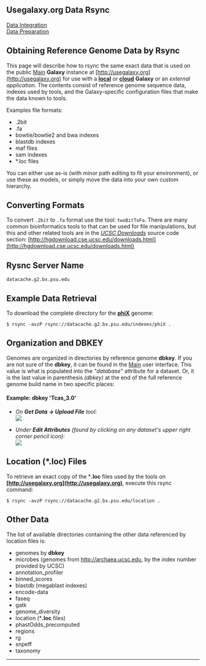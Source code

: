 ## Usegalaxy.org Data Rsync

[Data Integration](/src/Admin/DataIntegration/index.md)<br />
[Data Preparation](/src/Admin/DataPreparation/index.md)

## Obtaining Reference Genome Data by Rsync

This page will describe how to rsync the same exact data that is used on the public [Main](/src/Main/index.md) **Galaxy** instance at [http://usegalaxy.org](http://usegalaxy.org) for use with a **[local](/src/Admin/GetGalaxy/index.md)** or **[cloud](/src/Cloud/index.md)** **Galaxy** or an *external application*. The contents consist of reference genome sequence data, indexes used by tools, and the Galaxy-specific configuration files that make the data known to tools.


Examples file formats:
* .2bit
* .fa
* bowtie/bowtie2 and bwa indexes
* blastdb indexes
* maf files
* sam indexes
* *.loc files

You can either use as-is (with minor path editing to fit your environment), or use these as models, or simply move the data into your own custom hierarchy.

## Converting Formats

To convert `.2bit` to `.fa` format use the tool: `twoBitToFa`. There are many common bioinformatics tools to that can be used for file manipulations, but this and other related tools are in the *[UCSC Downloads](http://genome.ucsc.edu)* source code section: [http://hgdownload.cse.ucsc.edu/downloads.html](http://hgdownload.cse.ucsc.edu/downloads.html)

## Rysnc Server Name

```
datacache.g2.bx.psu.edu
```


## Example Data Retrieval

To download the complete directory for the **[phiX](http://en.wikipedia.org/wiki/Phi_X_174)** genome:

```
$ rsync -avzP rsync://datacache.g2.bx.psu.edu/indexes/phiX .
```


## Organization and DBKEY

Genomes are organized in directories by reference genome **dbkey**. If you are not sure of the **dbkey**, it can be found in the [Main](/src/Main/index.md) user interface. This value is what is populated into the *"database"* attribute for a dataset. Or, it is the last value in parenthesis *(dbkey)* at the end of the full reference genome build name in two specific places: 

#### Example: dbkey 'Tcas_3.0'

* *On **Get Data -> Upload File** tool:* <br />![](/src/Admin/UseGalaxyRsync/dbkey_UploadFile.png)

* *Under **Edit Attributes** (found by clicking on any dataset's upper right corner pencil icon):* <br />![](/src/Admin/UseGalaxyRsync/dbkey_EditAttributes.png)

## Location (*.loc) Files

To retrieve an exact copy of the ***.loc** files used by the tools on **[http://usegalaxy.org](http://usegalaxy.org)**, execute this rsync command:

```
$ rsync -avzP rsync://datacache.g2.bx.psu.edu/location .
```


## Other Data

The list of available directories containing the other data referenced by location files is:
* genomes by **dbkey**
* microbes (genomes from http://archaea.ucsc.edu, by the index number provided by UCSC)
* annotation_profiler
* binned_scores
* blastdb (megablast indexes)
* encode-data
* faseq
* gatk
* genome_diversity
* location (***.loc** files)
* phastOdds_precomputed
* regions
* rg
* snpeff
* taxonomy

----
